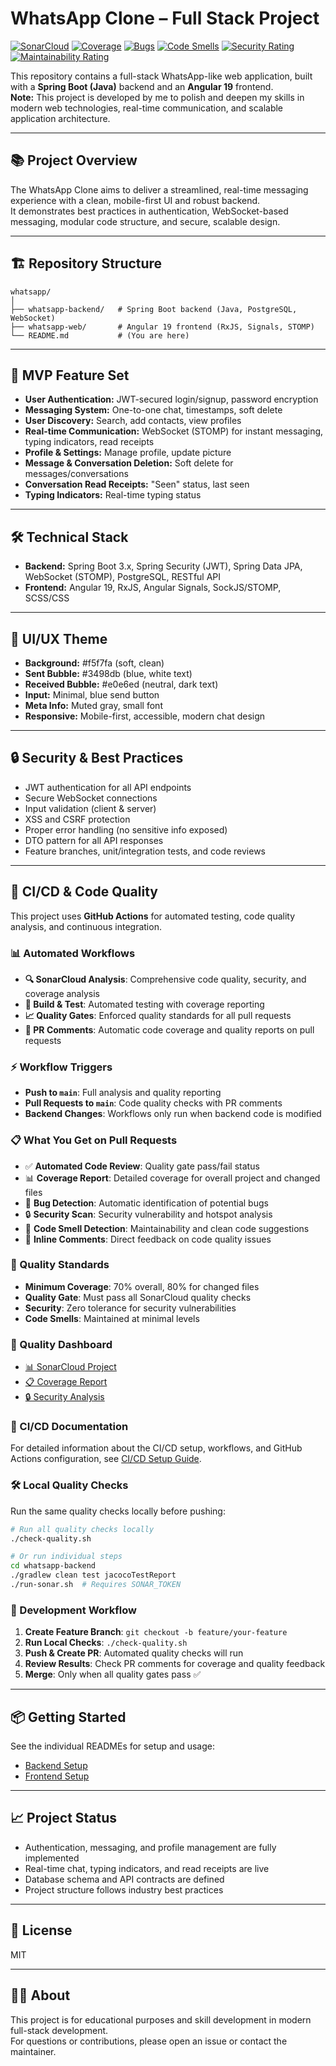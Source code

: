# WhatsApp Clone – Full Stack Project

[![SonarCloud](https://sonarcloud.io/api/project_badges/measure?project=whatsapp-backend&metric=alert_status)](https://sonarcloud.io/summary/new_code?id=whatsapp-backend)
[![Coverage](https://sonarcloud.io/api/project_badges/measure?project=whatsapp-backend&metric=coverage)](https://sonarcloud.io/summary/new_code?id=whatsapp-backend)
[![Bugs](https://sonarcloud.io/api/project_badges/measure?project=whatsapp-backend&metric=bugs)](https://sonarcloud.io/summary/new_code?id=whatsapp-backend)
[![Code Smells](https://sonarcloud.io/api/project_badges/measure?project=whatsapp-backend&metric=code_smells)](https://sonarcloud.io/summary/new_code?id=whatsapp-backend)
[![Security Rating](https://sonarcloud.io/api/project_badges/measure?project=whatsapp-backend&metric=security_rating)](https://sonarcloud.io/summary/new_code?id=whatsapp-backend)
[![Maintainability Rating](https://sonarcloud.io/api/project_badges/measure?project=whatsapp-backend&metric=sqale_rating)](https://sonarcloud.io/summary/new_code?id=whatsapp-backend)

This repository contains a full-stack WhatsApp-like web application, built with a **Spring Boot (Java)** backend and an **Angular 19** frontend.  
**Note:** This project is developed by me to polish and deepen my skills in modern web technologies, real-time communication, and scalable application architecture.

---

## 📚 Project Overview

The WhatsApp Clone aims to deliver a streamlined, real-time messaging experience with a clean, mobile-first UI and robust backend.  
It demonstrates best practices in authentication, WebSocket-based messaging, modular code structure, and secure, scalable design.

---

## 🏗️ Repository Structure

```
whatsapp/
│
├── whatsapp-backend/   # Spring Boot backend (Java, PostgreSQL, WebSocket)
├── whatsapp-web/       # Angular 19 frontend (RxJS, Signals, STOMP)
└── README.md           # (You are here)
```

---

## 🚀 MVP Feature Set

-   **User Authentication:** JWT-secured login/signup, password encryption
-   **Messaging System:** One-to-one chat, timestamps, soft delete
-   **User Discovery:** Search, add contacts, view profiles
-   **Real-time Communication:** WebSocket (STOMP) for instant messaging, typing indicators, read receipts
-   **Profile & Settings:** Manage profile, update picture
-   **Message & Conversation Deletion:** Soft delete for messages/conversations
-   **Conversation Read Receipts:** "Seen" status, last seen
-   **Typing Indicators:** Real-time typing status

---

## 🛠️ Technical Stack

-   **Backend:** Spring Boot 3.x, Spring Security (JWT), Spring Data JPA, WebSocket (STOMP), PostgreSQL, RESTful API
-   **Frontend:** Angular 19, RxJS, Angular Signals, SockJS/STOMP, SCSS/CSS

---

## 🎨 UI/UX Theme

-   **Background:** #f5f7fa (soft, clean)
-   **Sent Bubble:** #3498db (blue, white text)
-   **Received Bubble:** #e0e6ed (neutral, dark text)
-   **Input:** Minimal, blue send button
-   **Meta Info:** Muted gray, small font
-   **Responsive:** Mobile-first, accessible, modern chat design

---

## 🔒 Security & Best Practices

-   JWT authentication for all API endpoints
-   Secure WebSocket connections
-   Input validation (client & server)
-   XSS and CSRF protection
-   Proper error handling (no sensitive info exposed)
-   DTO pattern for all API responses
-   Feature branches, unit/integration tests, and code reviews

---

## 🚀 CI/CD & Code Quality

This project uses **GitHub Actions** for automated testing, code quality analysis, and continuous integration.

### 📊 Automated Workflows

-   **🔍 SonarCloud Analysis**: Comprehensive code quality, security, and coverage analysis
-   **🧪 Build & Test**: Automated testing with coverage reporting
-   **📈 Quality Gates**: Enforced quality standards for all pull requests
-   **💬 PR Comments**: Automatic code coverage and quality reports on pull requests

### ⚡ Workflow Triggers

-   **Push to `main`**: Full analysis and quality reporting
-   **Pull Requests to `main`**: Code quality checks with PR comments
-   **Backend Changes**: Workflows only run when backend code is modified

### 📋 What You Get on Pull Requests

-   ✅ **Automated Code Review**: Quality gate pass/fail status
-   📊 **Coverage Report**: Detailed coverage for overall project and changed files
-   🐛 **Bug Detection**: Automatic identification of potential bugs
-   🔒 **Security Scan**: Security vulnerability and hotspot analysis
-   👃 **Code Smell Detection**: Maintainability and clean code suggestions
-   💬 **Inline Comments**: Direct feedback on code quality issues

### 🎯 Quality Standards

-   **Minimum Coverage**: 70% overall, 80% for changed files
-   **Quality Gate**: Must pass all SonarCloud quality checks
-   **Security**: Zero tolerance for security vulnerabilities
-   **Code Smells**: Maintained at minimal levels

### 🔗 Quality Dashboard

-   [📊 SonarCloud Project](https://sonarcloud.io/project/overview?id=whatsapp-backend)
-   [📋 Coverage Report](https://sonarcloud.io/component_measures?id=whatsapp-backend&metric=coverage)
-   [🔒 Security Analysis](https://sonarcloud.io/project/security_hotspots?id=whatsapp-backend)

### 📁 CI/CD Documentation

For detailed information about the CI/CD setup, workflows, and GitHub Actions configuration, see [CI/CD Setup Guide](.github/CI-CD-SETUP.md).

### 🛠️ Local Quality Checks

Run the same quality checks locally before pushing:

```bash
# Run all quality checks locally
./check-quality.sh

# Or run individual steps
cd whatsapp-backend
./gradlew clean test jacocoTestReport
./run-sonar.sh  # Requires SONAR_TOKEN
```

### 🔄 Development Workflow

1. **Create Feature Branch**: `git checkout -b feature/your-feature`
2. **Run Local Checks**: `./check-quality.sh`
3. **Push & Create PR**: Automated quality checks will run
4. **Review Results**: Check PR comments for coverage and quality feedback
5. **Merge**: Only when all quality gates pass ✅

---

## 📦 Getting Started

See the individual READMEs for setup and usage:

-   [Backend Setup](whatsapp-backend/README.md)
-   [Frontend Setup](whatsapp-web/README.md)

---

## 📈 Project Status

-   Authentication, messaging, and profile management are fully implemented
-   Real-time chat, typing indicators, and read receipts are live
-   Database schema and API contracts are defined
-   Project structure follows industry best practices

---

## 📝 License

MIT

---

## 🙋‍♂️ About

This project is for educational purposes and skill development in modern full-stack development.  
For questions or contributions, please open an issue or contact the maintainer.
